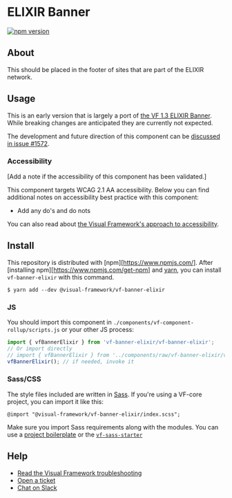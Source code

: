 # ELIXIR Banner

[![npm version](https://badge.fury.io/js/%40visual-framework%2Fvf-banner-elixir.svg)](https://badge.fury.io/js/%40visual-framework%2Fvf-banner-elixir)

## About

This should be placed in the footer of sites that are part of the ELIXIR network.

## Usage

This is an early version that is largely a port of [the VF 1.3 ELIXIR Banner](https://www.ebi.ac.uk/style-lab/websites/patterns/banner-elixir.html). While breaking changes are anticipated they are currently not expected.

The development and future direction of this component can be [discussed in issue #1572](https://github.com/visual-framework/vf-core/issues/1572).

### Accessibility

[Add a note if the accessibility of this component has been validated.]

This component targets WCAG 2.1 AA accessibility. Below you can find additional notes on accessibility best practice with this component:

- Add any do's and do nots

You can also read about [the Visual Framework's approach to accessibility](stable.visual-framework.dev/guidance/accessibility/).

## Install

This repository is distributed with [npm][https://www.npmjs.com/]. After [installing npm][https://www.npmjs.com/get-npm] and [yarn](https://classic.yarnpkg.com/en/docs/install), you can install `vf-banner-elixir` with this command.

```
$ yarn add --dev @visual-framework/vf-banner-elixir
```

### JS

You should import this component in `./components/vf-component-rollup/scripts.js` or your other JS process:

```js
import { vfBannerElixir } from 'vf-banner-elixir/vf-banner-elixir';
// Or import directly
// import { vfBannerElixir } from '../components/raw/vf-banner-elixir/vf-banner-elixir.js';
vfBannerElixir(); // if needed, invoke it
```

### Sass/CSS

The style files included are written in [Sass](https://sass-lang.com/). If you're using a VF-core project, you can import it like this:

```
@import "@visual-framework/vf-banner-elixir/index.scss";
```

Make sure you import Sass requirements along with the modules. You can use a [project boilerplate](https://stable.visual-framework.dev/building/) or the [`vf-sass-starter`](https://stable.visual-framework.dev/components/vf-sass-starter/)

## Help

- [Read the Visual Framework troubleshooting](https://stable.visual-framework.dev/troubleshooting/)
- [Open a ticket](https://github.com/visual-framework/vf-core/issues)
- [Chat on Slack](https://join.slack.com/t/visual-framework/shared_invite/enQtNDAxNzY0NDg4NTY0LWFhMjEwNGY3ZTk3NWYxNWVjOWQ1ZWE4YjViZmY1YjBkMDQxMTNlNjQ0N2ZiMTQ1ZTZiMGM4NjU5Y2E0MjM3ZGQ)
